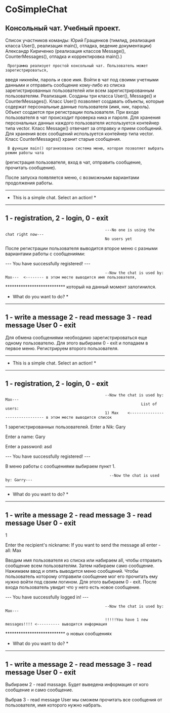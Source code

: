 # CoSimpleChat
Консольный чат. Учебный проект.
-------------------------------
Список участников команды: Юрий Гращенков (тимлид, реализация класса User(), реализация main(), отладка, ведение документации)
                           Александр Кириченко (реализация классов Message(), CounterMessages(), отладка и корректировка main().)
                           
     Программа реализует простой консольный чат. Пользователь может зарегистрироваться,
введя никнейм, пароль и свое имя. Войти в чат под своими учетными данными и отправить
сообщение кому-либо из списка зарегистрированных пользователей или всем зарегистрированным 
пользователям.
Реализация.
     Созданы три класса User(), Message() и CounterMessages().
     Класс User() позволяет создавать объекты, которые содержат персональные данные пользователя 
(имя, ник, пароль). Объект создается при регистрации пользователя. При входе пользователя в
чат происходит проверка ника и пароля.
     Для хранения персональных данных каждого пользователя используется контейнер типа
vector.
   Класс Message() отвечает за отправку и прием сообщений. Для хранения всех сообщений используется
контейнер типа vector.  
   Класс CounterMessages() хранит старые сообщения.
     
     В функции main() организована система меню, которая позволяет выбрать режим работы чата
(регистрация пользователя, вход в чат, отправить сообщение, прочитать сообщение).

После запуска появляется меню, с возможными вариантами продолжения работы.
********************************************
* This is a simple chat. Select an action! *
********************************************
   1 - registration, 2 - login, 0 - exit
--------------------------------------------

                                                ---No one is using the chat right now---
                                                No users yet

                                               
После регистрации пользователя выводится второе меню с разными вариантами работы с сообщениями:


--- You have successfully registered! ---


                                                --Now the chat is used by: Max---  <-------- в этом месте выводится имя пользователя,
***************************                                                                  который на данный момент залогинился.
* What do you want to do? *
***************************
1 - write a message
2 - read message
3 - read message User
0 - exit
---------------------------

Для обмена сообщениями необходимо зарегистрироваться еще одному пользователю. Для 
этого выбираем 0 - exit и попадаем в первое меню. Регистрируем второго пользователя.

                                               
********************************************
* This is a simple chat. Select an action! *
********************************************
   1 - registration, 2 - login, 0 - exit
--------------------------------------------

                                                --Now the chat is used by: Max---
                                                                List of users:
                                                1) Max    <-------------------------------- в этом месте выводится список
1                                                                                           зарегистрированных пользователей.
Enter a Nik:
Gary

Enter a name:
Gary

Enter a password:
asd

--- You have successfully registered! ---



В меню работы с сообщениями выбираем пункт 1.

                                                  --Now the chat is used by: Garry---
***************************
* What do you want to do? *
***************************
1 - write a message
2 - read message
3 - read message User
0 - exit
---------------------------
1

Enter the recipient's nickname: 
If you want to send the message all enter - all:
Max

Вводим имя пользователя из списка или набираем all, чтобы отправить сообщение всем пользователям.
Затем набираем само сообщение. Нажимаем ввод и опять выводится меню сообщений. Чтобы пользователь 
которому отправили сообщение мог его прочитать ему нужно войти под своим логином. Для этого выбираем
0 - exit. После входа пользователь увидит что у него есть новое сообщение.

--- You have successfully logged in! ---


                                                --Now the chat is used by: Max---

                                                !!!!!You have 1 new messages!!!! <---------- выводится информация
***************************                                                                  о новых сообщениях
* What do you want to do? *
***************************
1 - write a message
2 - read message
3 - read message User
0 - exit
---------------------------

Выбираем 2 - read massage. Будет выведена информация от кого сообщение и само сообщение.

Выбрав 3 - read message User мы сможем прочитать все сообщения от пользователя, имя которого
нужно набрать.




